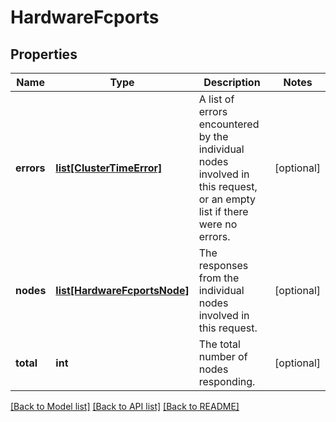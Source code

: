 # HardwareFcports

## Properties
Name | Type | Description | Notes
------------ | ------------- | ------------- | -------------
**errors** | [**list[ClusterTimeError]**](ClusterTimeError.md) | A list of errors encountered by the individual nodes involved in this request, or an empty list if there were no errors. | [optional] 
**nodes** | [**list[HardwareFcportsNode]**](HardwareFcportsNode.md) | The responses from the individual nodes involved in this request. | [optional] 
**total** | **int** | The total number of nodes responding. | [optional] 

[[Back to Model list]](../README.md#documentation-for-models) [[Back to API list]](../README.md#documentation-for-api-endpoints) [[Back to README]](../README.md)


